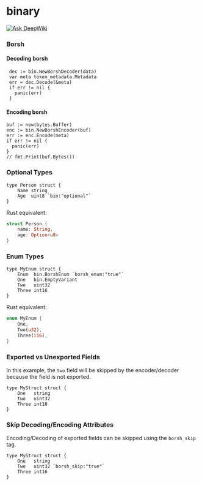 # binary

[![Ask DeepWiki](https://deepwiki.com/badge.svg)](https://deepwiki.com/daog1/binary)


### Borsh

#### Decoding borsh

```golang
 dec := bin.NewBorshDecoder(data)
 var meta token_metadata.Metadata
 err = dec.Decode(&meta)
 if err != nil {
   panic(err)
 }
```

#### Encoding borsh

```golang
buf := new(bytes.Buffer)
enc := bin.NewBorshEncoder(buf)
err := enc.Encode(meta)
if err != nil {
  panic(err)
}
// fmt.Print(buf.Bytes())
```

### Optional Types

```golang
type Person struct {
	Name string
	Age  uint8 `bin:"optional"`
}
```

Rust equivalent:
```rust
struct Person {
    name: String,
    age: Option<u8>
}
```

### Enum Types

```golang
type MyEnum struct {
	Enum  bin.BorshEnum `borsh_enum:"true"`
	One   bin.EmptyVariant
	Two   uint32
	Three int16
}
```

Rust equivalent:
```rust
enum MyEnum {
    One,
    Two(u32),
    Three(i16),
}
```

### Exported vs Unexported Fields

In this example, the `two` field will be skipped by the encoder/decoder because the
field is not exported.
```golang
type MyStruct struct {
	One   string
	two   uint32
	Three int16
}
```

### Skip Decoding/Encoding Attributes

Encoding/Decoding of exported fields can be skipped using the `borsh_skip` tag.
```golang
type MyStruct struct {
	One   string
	Two   uint32 `borsh_skip:"true"`
	Three int16
}
```
